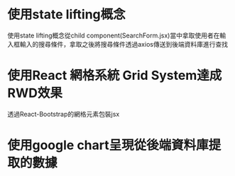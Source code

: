 # 使用state lifting概念
使用state lifting概念從child component(SearchForm.jsx)當中拿取使用者在輸入框輸入的搜尋條件，拿取之後將搜尋條件透過axios傳送到後端資料庫進行查找
# 使用React 網格系統 Grid System達成RWD效果
透過React-Bootstrap的網格元素包裝jsx
# 使用google chart呈現從後端資料庫提取的數據

